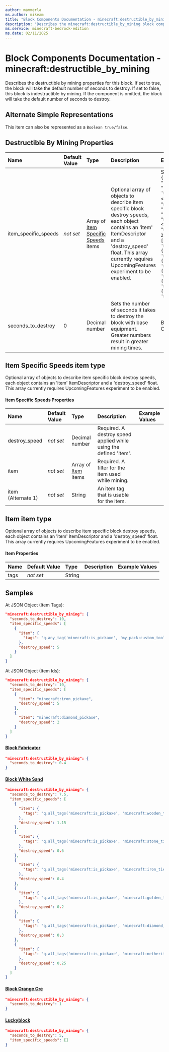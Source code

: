 ```yaml
---
author: mammerla
ms.author: mikeam
title: "Block Components Documentation - minecraft:destructible_by_mining"
description: "Describes the minecraft:destructible_by_mining block component"
ms.service: minecraft-bedrock-edition
ms.date: 02/11/2025 
---
```


# Block Components Documentation - minecraft:destructible_by_mining

Describes the destructible by mining properties for this block. If set to true, the block will take the default number of seconds to destroy. If set to false, this block is indestructible by mining. If the component is omitted, the block will take the default number of seconds to destroy.

## Alternate Simple Representations

This item can also be represented as a `Boolean true/false`.


## Destructible By Mining Properties

|Name       |Default Value |Type |Description |Example Values |
|:----------|:-------------|:----|:-----------|:------------- |
| item_specific_speeds | *not set* | Array of [Item Specific Speeds](#item-specific-speeds-item-type) items | Optional array of objects to describe item specific block destroy speeds, each object contains an 'item' ItemDescriptor and a 'destroy_speed' float. This array currently requires UpcomingFeatures experiment to be enabled. | Samples: `"{ <br> "minecraft:destructible_by_mining": { <br> "seconds_to_destroy": 10, <br> "item_specific_speeds": [ <br> { <br> "item": { "tags": "q.any_tag('minecraft:is_pickaxe', 'minecraft:is_tool') " }, <br> "destroy_speed": 5.0 <br> } <br> ] <br> } <br>}"`, `"{ <br> "minecraft:destructible_by_mining": { <br> "seconds_to_destroy": 10, <br> "item_specific_speeds": [ <br> { <br> "item": "minecraft:iron_pickaxe", <br> "destroy_speed": 5.0 <br> }, <br> { <br> "item": "minecraft:diamond_pickaxe", <br> "destroy_speed": 2.0 <br> } <br> ] <br> } <br>}"`, Block White Sand: `[{"item":{"tags":"q.all_tags('minecraft:is_pickaxe', 'minecraft:wooden_tier')"},"destroy_speed":1.15},{"item":{"tags":"q.all_tags('minecraft:is_pickaxe', 'minecraft:stone_tier')"},"destroy_speed":0.6},{"item":{"tags":"q.all_tags('minecraft:is_pickaxe', 'minecraft:iron_tier')"},"destroy_speed":0.4},{"item":{"tags":"q.all_tags('minecraft:is_pickaxe', 'minecraft:golden_tier')"},"destroy_speed":0.2},{"item":{"tags":"q.all_tags('minecraft:is_pickaxe', 'minecraft:diamond_tier')"},"destroy_speed":0.3},{"item":{"tags":"q.all_tags('minecraft:is_pickaxe', 'minecraft:netherite_tier')"},"destroy_speed":0.25}]` | 
| seconds_to_destroy | 0 | Decimal number | Sets the number of seconds it takes to destroy the block with base equipment. Greater numbers result in greater mining times. | Block Fabricator: `0.4`, Block White Sand: `7.5`, Block Orange Ore: `1` | 

## Item Specific Speeds item type
Optional array of objects to describe item specific block destroy speeds, each object contains an 'item' ItemDescriptor and a 'destroy_speed' float. This array currently requires UpcomingFeatures experiment to be enabled.


#### Item Specific Speeds Properties

|Name       |Default Value |Type |Description |Example Values |
|:----------|:-------------|:----|:-----------|:------------- |
| destroy_speed | *not set* | Decimal number | Required. A destroy speed applied while using the defined 'item'. |  | 
| item | *not set* | Array of [Item](#item-item-type) items | Required. A filter for the item used while mining. |  | 
| item (Alternate 1) | *not set* | String | An item tag that is usable for the item. |  | 

## Item item type
Optional array of objects to describe item specific block destroy speeds, each object contains an 'item' ItemDescriptor and a 'destroy_speed' float. This array currently requires UpcomingFeatures experiment to be enabled.


#### Item Properties

|Name       |Default Value |Type |Description |Example Values |
|:----------|:-------------|:----|:-----------|:------------- |
| tags | *not set* | String |  |  | 

## Samples

At JSON Object (Item Tags): 

```json
"minecraft:destructible_by_mining": {
  "seconds_to_destroy": 10,
  "item_specific_speeds": [
    {
      "item": {
        "tags": "q.any_tag('minecraft:is_pickaxe', 'my_pack:custom_tool') "
      },
      "destroy_speed": 5
    }
  ]
}
```

At JSON Object (Item Ids): 

```json
"minecraft:destructible_by_mining": {
  "seconds_to_destroy": 10,
  "item_specific_speeds": [
    {
      "item": "minecraft:iron_pickaxe",
      "destroy_speed": 5
    },
    {
      "item": "minecraft:diamond_pickaxe",
      "destroy_speed": 2
    }
  ]
}
```

#### [Block Fabricator](https://github.com/microsoft/minecraft-samples/tree/main/casual_creator/gray_wave/behavior_packs/mikeamm_gwve/blocks/fabricator.block.json)


```json
"minecraft:destructible_by_mining": {
  "seconds_to_destroy": 0.4
}
```

#### [Block White Sand](https://github.com/microsoft/minecraft-samples/tree/main/chill_oasis_blocks_and_features/chill_oasis_assets/behavior_packs/chill_oasis_assets/blocks/white_sand.block.json)


```json
"minecraft:destructible_by_mining": {
  "seconds_to_destroy": 7.5,
  "item_specific_speeds": [
    {
      "item": {
        "tags": "q.all_tags('minecraft:is_pickaxe', 'minecraft:wooden_tier')"
      },
      "destroy_speed": 1.15
    },
    {
      "item": {
        "tags": "q.all_tags('minecraft:is_pickaxe', 'minecraft:stone_tier')"
      },
      "destroy_speed": 0.6
    },
    {
      "item": {
        "tags": "q.all_tags('minecraft:is_pickaxe', 'minecraft:iron_tier')"
      },
      "destroy_speed": 0.4
    },
    {
      "item": {
        "tags": "q.all_tags('minecraft:is_pickaxe', 'minecraft:golden_tier')"
      },
      "destroy_speed": 0.2
    },
    {
      "item": {
        "tags": "q.all_tags('minecraft:is_pickaxe', 'minecraft:diamond_tier')"
      },
      "destroy_speed": 0.3
    },
    {
      "item": {
        "tags": "q.all_tags('minecraft:is_pickaxe', 'minecraft:netherite_tier')"
      },
      "destroy_speed": 0.25
    }
  ]
}
```

#### [Block Orange Ore](https://github.com/microsoft/minecraft-samples/tree/main/custom_features/basic_orange_ore/behavior_packs/basic_orange_ore/blocks/orange_ore.block.json)


```json
"minecraft:destructible_by_mining": {
  "seconds_to_destroy": 1
}
```

#### [Luckyblock](https://github.com/microsoft/minecraft-samples/tree/main/lucky_block/version_1/behavior_packs/mike_luck/blocks/luckyblock.json)


```json
"minecraft:destructible_by_mining": {
  "seconds_to_destroy": 5,
  "item_specific_speeds": []
}
```
